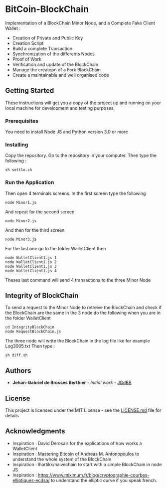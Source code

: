 # BitCoin-BlockChain

Implementation of a BlockChain Minor Node, and a Complete Fake Client Wallet :
- Creation of Private and Public Key
- Creation Script
- Build a complete Transaction
- Synchronization of the differents Nodes
- Proof of Work
- Verification and update of the BlockChain
- Manage the creatopn of a Fork BlockChain
- Create a maintainable and well organised code

## Getting Started

These instructions will get you a copy of the project up and running on your local machine for development and testing purposes.

### Prerequisites

You need to install Node JS and Python version 3.0 or more

### Installing

Copy the repository. Go to the repository in your computer. Then type the following :

```
sh settle.sh
```

### Run the Application

Then open 4 terminals screens. 
In the first screen type the following 

```
node Minor1.js
```

And repeat for the second screen 

```
node Minor2.js
```

And then for the third screen 

```
node Minor3.js
```

For the last one go to the folder WalletClient then  

```
node WalletClient1.js 1
node WalletClient1.js 2
node WalletClient1.js 3
node WalletClient1.js 4
```

Theses last command will send 4 transactions to the three Minor Node

## Integrity of BlockChain

To send a request to the Minor Node to retreive the BlockChain
and check if the BlockChain are the same in the 3 node do the following
when you are in the folder WalletClient

```
cd IntegrityBlockChain
node RequestBlockChain.js
```

The three node will write the BlockChain in the log file like
for example Log3005.txt
Then type :

```
sh diff.sh
```

## Authors

* **Jehan-Gabriel de Brosses Berthier** - *Initial work* - [JGdBB](https://github.com/JGdBB)

## License

This project is licensed under the MIT License - see the [LICENSE.md](LICENSE.md) file for details

## Acknowledgments

* Inspiration : David Derosa’s for the explications of how works a WalletClient
* Inspiration : Mastering Bitcoin of Andreas M. Antonopoulos to understand the whole
				system of the BlockChain
* Inspiration : lhartikk/naivechain to start with a simple BlockChain in node JS
* Inspiration : https://www.miximum.fr/blog/cryptographie-courbes-elliptiques-ecdsa/
				to understand the elliptic curve if you speak french.
